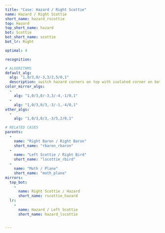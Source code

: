```yaml
---
title: "Case: Hazard / Right Scottie"
name: Hazard / Right Scottie
short_name: hazard_rscottie
top: Hazard
top_short_name: hazard
bot: Scottie
bot_short_name: scottie
bot_lr: Right

optimal: 4

recognition:

# ALGORITHMS
default_alg:
  alg: "1,0/3,0/-3,3/2,5/0,1"
  description: switch hazard corners on top with isolated corner on bottom; slice should be next to edge from tent on bottom without splitting it
color_mirror_algs:
  -
    alg: "1,0/3,0/-3,3/-4,-1/0,1"
  -
    alg: "1,0/3,0/3,-3/-1,-4/0,1"
other_algs:
  -
    alg: "1,0/3,0/3,-3/5,2/0,1"

# RELATED CASES
parents:
  -
    name: "Right Baron / Right Baron"
    short_name: "rbaron_rbaron"
  -
    name: "Left Scottie / Right Bird"
    short_name: "lscottie_rbird"
  -
    name: "Moth / Plane"
    short_name: "moth_plane"
mirrors:
  top_bot:
    -
      name: Right Scottie / Hazard
      short_name: rscottie_hazard
  lr:
    -
      name: Hazard / Left Scottie
      short_name: hazard_lscottie


---
```


